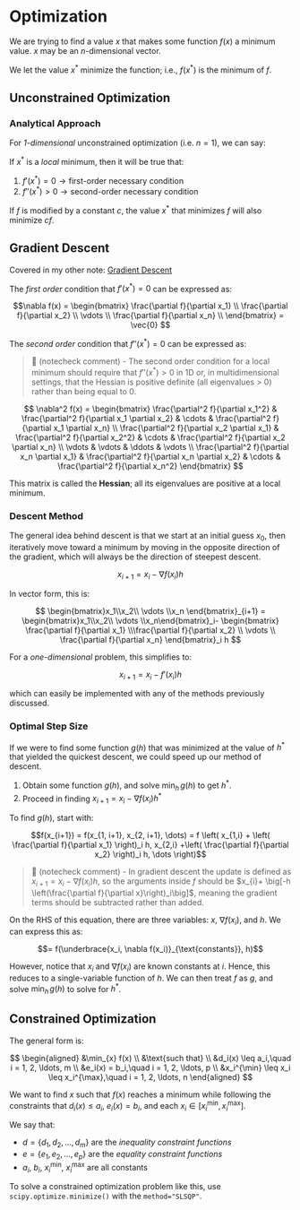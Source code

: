 # Optimization

We are trying to find a value $x$ that makes some function $f(x)$ a minimum value. $x$ may be an $n$-dimensional vector.

We let the value $x^*$ minimize the function; i.e., $f(x^*)$ is the minimum of $f$. 

## Unconstrained Optimization

### Analytical Approach

For *1-dimensional* unconstrained optimization (i.e. $n=1$), we can say:

If $x^*$ is a *local* minimum, then it will be true that:

1. $f'(x^*)=0\to\text{first-order necessary condition}$
2. $f''(x^*)>0\to \text{second-order necessary condition}$

If $f$ is modified by a constant $c$, the value $x^*$ that minimizes $f$ will also minimize $cf$. 

## Gradient Descent

Covered in my other note: [Gradient Descent](Gradient%20Descent.md)

The *first order* condition that $f'(x^*)=0$ can be expressed as:

$$\nabla f(x) = \begin{bmatrix}
\frac{\partial f}{\partial x_1} \\
\frac{\partial f}{\partial x_2} \\
\vdots \\
\frac{\partial f}{\partial x_n} \\
\end{bmatrix} = \vec{0}
$$

The *second order* condition that $f''(x^*)=0$ can be expressed as:

> 🤖 (notecheck comment) - The second order condition for a local minimum should require that $f''(x^*)>0$ in 1D or, in multidimensional settings, that the Hessian is positive definite (all eigenvalues > 0) rather than being equal to 0.

$$
\nabla^2 f(x) =
\begin{bmatrix}
\frac{\partial^2 f}{\partial x_1^2} & \frac{\partial^2 f}{\partial x_1 \partial x_2} & \cdots & \frac{\partial^2 f}{\partial x_1 \partial x_n} \\
\frac{\partial^2 f}{\partial x_2 \partial x_1} & \frac{\partial^2 f}{\partial x_2^2} & \cdots & \frac{\partial^2 f}{\partial x_2 \partial x_n} \\
\vdots & \vdots & \ddots & \vdots \\
\frac{\partial^2 f}{\partial x_n \partial x_1} & \frac{\partial^2 f}{\partial x_n \partial x_2} & \cdots & \frac{\partial^2 f}{\partial x_n^2}
\end{bmatrix}
$$

This matrix is called the **Hessian**; all its eigenvalues are positive at a local minimum.

### Descent Method

The general idea behind descent is that we start at an initial guess $x_0$, then iteratively move toward a minimum by moving in the opposite direction of the gradient, which will always be the direction of steepest descent.

$$x_{i+1}=x_i-\nabla f(x_i)h$$

In vector form, this is:

$$
\begin{bmatrix}x_1\\x_2\\ \vdots \\x_n \end{bmatrix}_{i+1} = \begin{bmatrix}x_1\\x_2\\ \vdots \\x_n\end{bmatrix}_i- \begin{bmatrix} \frac{\partial f}{\partial x_1} \\\frac{\partial f}{\partial x_2} \\ \vdots \\ \frac{\partial f}{\partial x_n} \end{bmatrix}_i h
$$

For a *one-dimensional* problem, this simplifies to:

$$x_{i+1}=x_i-f'(x_i)h$$

which can easily be implemented with any of the methods previously discussed.

### Optimal Step Size

If we were to find some function $g(h)$ that was minimized at the value of $h^*$ that yielded the quickest descent, we could speed up our method of descent.

1. Obtain some function $g(h)$, and solve $\text{min}_h\, g(h)$ to get $h^*$.
2. Proceed in finding $x_{i+1} = x_i - \nabla f(x_i) h^*$ 

To find $g(h)$, start with:

$$f(x_{i+1}) = f(x_{1, i+1}, x_{2, i+1}, \dots) = f \left( x_{1,i} + \left( \frac{\partial f}{\partial x_1} \right)_i h, x_{2,i} +\left( \frac{\partial f}{\partial x_2} \right)_i h, \dots \right)$$

> 🤖 (notecheck comment) - In gradient descent the update is defined as $x_{i+1}=x_i-\nabla f(x_i)h$, so the arguments inside $f$ should be $x_{i}+ \big[-h \left(\frac{\partial f}{\partial x}\right)_i\big]$, meaning the gradient terms should be subtracted rather than added.

On the RHS of this equation, there are three variables: $x$, $\nabla f(x_i)$, and $h$. We can express this as:

$$= f(\underbrace{x_i, \nabla f(x_i)}_{\text{constants}}, h)$$

However, notice that $x_i$ and $\nabla f(x_i)$ are known constants at $i$. Hence, this reduces to a single-variable function of $h$. We can then treat $f$ as $g$, and solve $\text{min}_h\, g(h)$ to solve for $h^*$. 

## Constrained Optimization

The general form is:

$$
\begin{aligned}
&\min_{x} f(x) \\
&\text{such that} \\
&d_i(x) \leq a_i,\quad i = 1, 2, \ldots, m \\
&e_i(x) = b_i,\quad i = 1, 2, \ldots, p \\
&x_i^{\min} \leq x_i \leq x_i^{\max},\quad i = 1, 2, \ldots, n
\end{aligned}
$$

We want to find $x$ such that $f(x)$ reaches a minimum while following the constraints that $d_i(x) \leq a_i$, $e_i(x)=b_i$, and each $x_i \in [x_i^{\text{min}}, x_i^{\text{max}}]$.

We say that:
- $d = \{d_1, d_2, \dots, d_m\}$ are the *inequality constraint functions*
- $e = \{e_1, e_2, \dots, e_p\}$ are the *equality constraint functions*
- $a_i$, $b_i$, $x_i^{\text{min}}$, $x_i^{\text{max}}$ are all constants

To solve a constrained optimization problem like this, use `scipy.optimize.minimize()` with the `method="SLSQP"`.